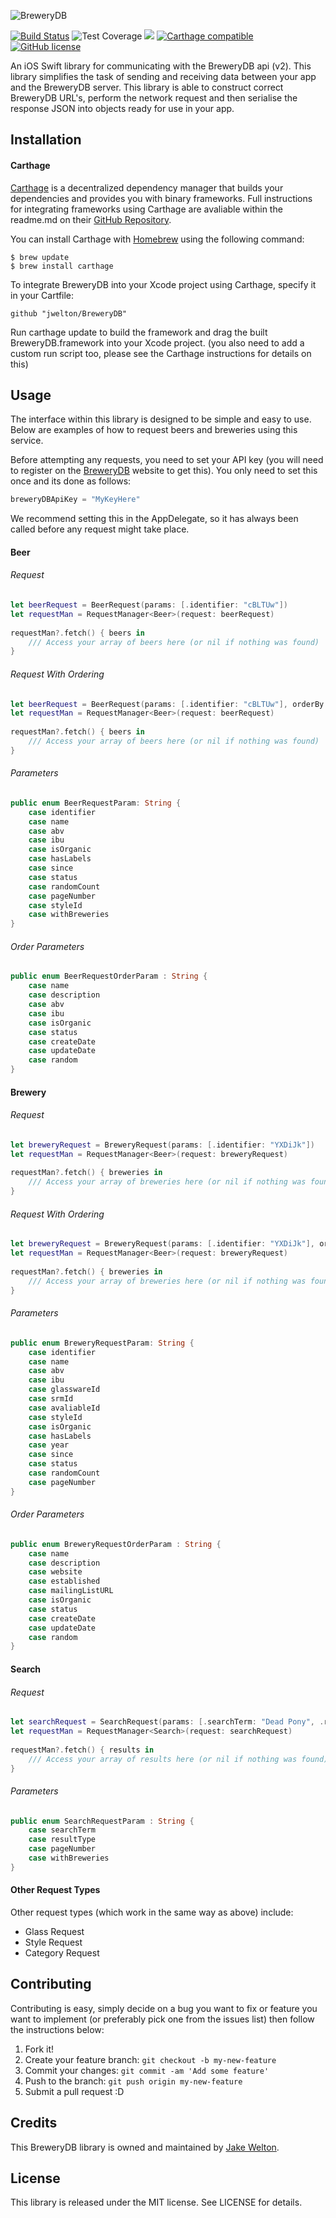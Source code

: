 ![BreweryDB](http://www.brewerydb.com/img/badge.png)

[![Build Status](https://travis-ci.org/jwelton/BreweryDB.svg)](https://travis-ci.org/jwelton/BreweryDB)
![Test Coverage](https://img.shields.io/badge/coverage-70.86%25-green.svg)
![](https://img.shields.io/badge/language-Swift%203-brightgreen.svg)
[![Carthage compatible](https://img.shields.io/badge/Carthage-compatible-4BC51D.svg?style=flat)](https://github.com/Carthage/Carthage)
[![GitHub license](https://img.shields.io/badge/license-MIT-blue.svg)](https://raw.githubusercontent.com/jwelton/BreweryDB/master/LICENSE)


An iOS Swift library for communicating with the BreweryDB api (v2). This library simplifies the task of sending and receiving data between your app and the BreweryDB server. This library is able to construct correct BreweryDB URL's, perform the network request and then serialise the response JSON into objects ready for use in your app.

## Installation

#### Carthage
[Carthage](https://github.com/Carthage/Carthage) is a decentralized dependency manager that builds your dependencies and provides you with binary frameworks. Full instructions for integrating frameworks using Carthage are avaliable within the readme.md on their [GitHub Repository](https://github.com/Carthage/Carthage).

You can install Carthage with [Homebrew](http://brew.sh/) using the following command:
```
$ brew update
$ brew install carthage
```
To integrate BreweryDB into your Xcode project using Carthage, specify it in your Cartfile:
```
github "jwelton/BreweryDB"
```
Run carthage update to build the framework and drag the built BreweryDB.framework into your Xcode project. (you also need to add a custom run script too, please see the Carthage instructions for details on this)

## Usage
The interface within this library is designed to be simple and easy to use. Below are examples of how to request beers and breweries using this service.

Before attempting any requests, you need to set your API key (you will need to register on the [BreweryDB](https://www.brewerydb.com/) website to get this). You only need to set this once and its done as follows:

``` swift
breweryDBApiKey = "MyKeyHere"
```

We recommend setting this in the AppDelegate, so it has always been called before any request might take place.

#### Beer
###### Request
``` swift
let beerRequest = BeerRequest(params: [.identifier: "cBLTUw"])
let requestMan = RequestManager<Beer>(request: beerRequest)
    
requestMan?.fetch() { beers in
    /// Access your array of beers here (or nil if nothing was found)
}
```

###### Request With Ordering
``` swift
let beerRequest = BeerRequest(params: [.identifier: "cBLTUw"], orderBy: .name)
let requestMan = RequestManager<Beer>(request: beerRequest)
    
requestMan?.fetch() { beers in
    /// Access your array of beers here (or nil if nothing was found)
}
```

###### Parameters
``` swift
public enum BeerRequestParam: String {
	case identifier
	case name
	case abv
	case ibu
	case isOrganic
	case hasLabels
	case since
	case status
	case randomCount
	case pageNumber
	case styleId
	case withBreweries
}
```

###### Order Parameters
``` swift
public enum BeerRequestOrderParam : String {
	case name
	case description
	case abv
	case ibu
	case isOrganic
	case status
	case createDate
	case updateDate
	case random
}
```

#### Brewery
###### Request
``` swift
let breweryRequest = BreweryRequest(params: [.identifier: "YXDiJk"])
let requestMan = RequestManager<Beer>(request: breweryRequest)
    
requestMan?.fetch() { breweries in
    /// Access your array of breweries here (or nil if nothing was found)
}
```

###### Request With Ordering
``` swift
let breweryRequest = BreweryRequest(params: [.identifier: "YXDiJk"], orderBy: .name)
let requestMan = RequestManager<Beer>(request: breweryRequest)
    
requestMan?.fetch() { breweries in
    /// Access your array of breweries here (or nil if nothing was found)
}
```

###### Parameters
``` swift
public enum BreweryRequestParam: String {
	case identifier
	case name
	case abv
	case ibu
	case glasswareId
	case srmId
	case avaliableId
	case styleId
	case isOrganic
	case hasLabels
	case year
	case since
	case status
	case randomCount
	case pageNumber
}
```

###### Order Parameters
``` swift
public enum BreweryRequestOrderParam : String {
    case name
    case description
    case website
    case established
    case mailingListURL
    case isOrganic
    case status
    case createDate
    case updateDate
    case random
}
```

#### Search
###### Request
``` swift
let searchRequest = SearchRequest(params: [.searchTerm: "Dead Pony", .resultType: "beer", .withBreweries: "Y"])
let requestMan = RequestManager<Search>(request: searchRequest)
    
requestMan?.fetch() { results in
    /// Access your array of results here (or nil if nothing was found)
}
```

###### Parameters
``` swift
public enum SearchRequestParam : String {
	case searchTerm
	case resultType
	case pageNumber
	case withBreweries
}
```

#### Other Request Types
Other request types (which work in the same way as above) include:

- Glass Request
- Style Request
- Category Request

## Contributing
Contributing is easy, simply decide on a bug you want to fix or feature you want to implement (or preferably pick one from the issues list) then follow the instructions below:

1. Fork it!
2. Create your feature branch: `git checkout -b my-new-feature`
3. Commit your changes: `git commit -am 'Add some feature'`
4. Push to the branch: `git push origin my-new-feature`
5. Submit a pull request :D

## Credits
This BreweryDB library is owned and maintained by [Jake Welton](http://jakewelton.co.uk).

## License
This library is released under the MIT license. See LICENSE for details.
